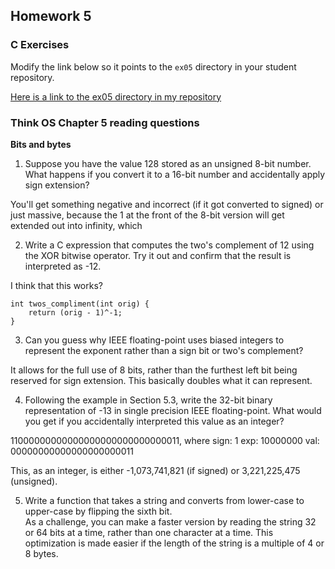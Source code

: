 ## Homework 5

### C Exercises

Modify the link below so it points to the `ex05` directory in your
student repository.

[Here is a link to the ex05 directory in my repository](https://github.com/KaitlynKeil/ExercisesInC/tree/master/exercises/ex05)

### Think OS Chapter 5 reading questions

**Bits and bytes**

1) Suppose you have the value 128 stored as an unsigned 8-bit number.  What happens if you convert 
it to a 16-bit number and accidentally apply sign extension?

You'll get something negative and incorrect (if it got converted to signed) or just massive, because the 1 at the front of the 8-bit version will get extended out into infinity, which 

2) Write a C expression that computes the two's complement of 12 using the XOR bitwise operator. 
Try it out and confirm that the result is interpreted as -12.

I think that this works?

```
int twos_compliment(int orig) {
	return (orig - 1)^-1;
}
```

3) Can you guess why IEEE floating-point uses biased integers to represent the exponent rather than a
sign bit or two's complement?

It allows for the full use of 8 bits, rather than the furthest left bit being reserved for sign extension. This basically doubles what it can represent.

4) Following the example in Section 5.3, write the 32-bit binary representation of -13 in single precision 
IEEE floating-point.  What would you get if you accidentally interpreted this value as an integer?

11000000000000000000000000000011, where
sign: 1
exp:  10000000
val:  00000000000000000000011

This, as an integer, is either -1,073,741,821 (if signed) or 3,221,225,475 (unsigned).

5) Write a function that takes a string and converts from lower-case to upper-case by flipping the sixth bit.  
As a challenge, you can make a faster version by reading the string 32 or 64 bits at a time, rather than one
character at a time.  This optimization is made easier if the length of the string is a multiple of 4 or 8 bytes.



